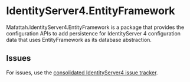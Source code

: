 # IdentityServer4.EntityFramework

Mafattah.IdentityServer4.EntityFramework is a package that provides the configuration APIs to add persistence for IdentityServer 4 configuration data that uses EntityFramework as its database abstraction.

## Issues

For issues, use the [consolidated IdentityServer4 issue tracker](https://github.com/maftaly/IdentityServer4_maf).
